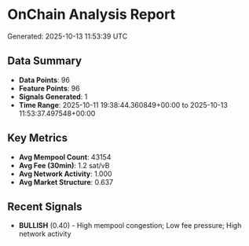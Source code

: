 # OnChain Analysis Report
Generated: 2025-10-13 11:53:39 UTC

## Data Summary
- **Data Points**: 96
- **Feature Points**: 96
- **Signals Generated**: 1
- **Time Range**: 2025-10-11 19:38:44.360849+00:00 to 2025-10-13 11:53:37.497548+00:00

## Key Metrics
- **Avg Mempool Count**: 43154
- **Avg Fee (30min)**: 1.2 sat/vB
- **Avg Network Activity**: 1.000
- **Avg Market Structure**: 0.637

## Recent Signals
- **BULLISH** (0.40) - High mempool congestion; Low fee pressure; High network activity
